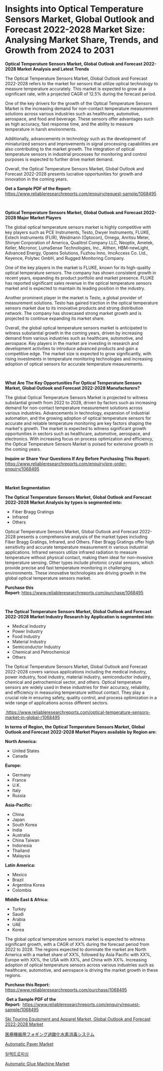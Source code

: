 <p><h1>Insights into Optical Temperature Sensors Market, Global Outlook and Forecast 2022-2028 Market Size: Analysing Market Share, Trends, and Growth from 2024 to 2031</h1></p><p><strong>Optical Temperature Sensors Market, Global Outlook and Forecast 2022-2028 Market Analysis and Latest Trends</strong></p>
<p><p>The Optical Temperature Sensors Market, Global Outlook and Forecast 2022-2028 refers to the market for sensors that utilize optical technology to measure temperature accurately. This market is expected to grow at a significant rate, with a projected CAGR of 12.5% during the forecast period. </p><p>One of the key drivers for the growth of the Optical Temperature Sensors Market is the increasing demand for non-contact temperature measurement solutions across various industries such as healthcare, automotive, aerospace, and food and beverage. These sensors offer advantages such as high accuracy, fast response time, and the ability to measure temperature in harsh environments.</p><p>Additionally, advancements in technology such as the development of miniaturized sensors and improvements in signal processing capabilities are also contributing to the market growth. The integration of optical temperature sensors in industrial processes for monitoring and control purposes is expected to further drive market demand.</p><p>Overall, the Optical Temperature Sensors Market, Global Outlook and Forecast 2022-2028 presents lucrative opportunities for growth and innovation in the coming years.</p></p>
<p><strong>Get a Sample PDF of the Report:&nbsp;</strong> <a href="https://www.reliableresearchreports.com/enquiry/request-sample/1068495">https://www.reliableresearchreports.com/enquiry/request-sample/1068495</a></p>
<p>&nbsp;</p>
<p><strong>Optical Temperature Sensors Market, Global Outlook and Forecast 2022-2028 Major Market Players</strong></p>
<p><p>The global optical temperature sensors market is highly competitive with key players such as PCE Instruments, Testo, Dwyer Instruments, FLUKE, Extech Instruments (FLIR), Weidmann (Optocon), Omega, Anritsu Meter, Shinyei Corporation of America, Qualitrol Company LLC, Neoptix, Ametek, Keller, Micronor, LumaSense Technologies, Inc., Althen, HBM-newLight, Advanced Energy, Opsens Solutions, Fuzhou Inno, ImcAccess Co. Ltd., Keyence, Polytec GmbH, and Rugged Monitoring Company.</p><p>One of the key players in the market is FLUKE, known for its high-quality optical temperature sensors. The company has shown consistent growth in recent years, expanding its product portfolio and market presence. FLUKE has reported significant sales revenue in the optical temperature sensors market and is expected to maintain its leading position in the industry.</p><p>Another prominent player in the market is Testo, a global provider of measurement solutions. Testo has gained traction in the optical temperature sensors market due to its innovative products and strong distribution network. The company has showcased strong market growth and is projected to continue expanding its market share.</p><p>Overall, the global optical temperature sensors market is anticipated to witness substantial growth in the coming years, driven by increasing demand from various industries such as healthcare, automotive, and aerospace. Key players in the market are investing in research and development activities to introduce advanced products and gain a competitive edge. The market size is expected to grow significantly, with rising investments in temperature monitoring technologies and increasing adoption of optical sensors for accurate temperature measurements.</p></p>
<p>&nbsp;</p>
<p><strong>What Are The Key Opportunities For Optical Temperature Sensors Market, Global Outlook and Forecast 2022-2028 Manufacturers?</strong></p>
<p><p>The global Optical Temperature Sensors Market is projected to witness substantial growth from 2022 to 2028, driven by factors such as increasing demand for non-contact temperature measurement solutions across various industries. Advancements in technology, expansion of industrial automation, and the growing adoption of optical temperature sensors for accurate and reliable temperature monitoring are key factors shaping the market's growth. The market is expected to witness significant growth opportunities in sectors such as healthcare, automotive, aerospace, and electronics. With increasing focus on process optimization and efficiency, the Optical Temperature Sensors Market is poised for extensive growth in the coming years.</p></p>
<p><strong>Inquire or Share Your Questions If Any Before Purchasing This Report:</strong> <a href="https://www.reliableresearchreports.com/enquiry/pre-order-enquiry/1068495">https://www.reliableresearchreports.com/enquiry/pre-order-enquiry/1068495</a></p>
<p>&nbsp;</p>
<p><strong>Market Segmentation</strong></p>
<p><strong>The Optical Temperature Sensors Market, Global Outlook and Forecast 2022-2028 Market Analysis by types is segmented into:</strong></p>
<p><ul><li>Fiber Bragg Gratings</li><li>Infrared</li><li>Others</li></ul></p>
<p><p>Optical Temperature Sensors Market, Global Outlook and Forecast 2022-2028 presents a comprehensive analysis of the market types including Fiber Bragg Gratings, Infrared, and Others. Fiber Bragg Gratings offer high sensitivity and accurate temperature measurement in various industrial applications. Infrared sensors utilize infrared radiation to measure temperature without physical contact, making them ideal for non-invasive temperature sensing. Other types include photonic crystal sensors, which provide precise and fast temperature monitoring in challenging environments. These innovative technologies are driving growth in the global optical temperature sensors market.</p></p>
<p><strong>Purchase this Report:&nbsp;</strong><a href="https://www.reliableresearchreports.com/purchase/1068495">https://www.reliableresearchreports.com/purchase/1068495</a></p>
<p>&nbsp;</p>
<p><strong>The Optical Temperature Sensors Market, Global Outlook and Forecast 2022-2028 Market Industry Research by Application is segmented into:</strong></p>
<p><ul><li>Medical Industry</li><li>Power Industry</li><li>Food Industry</li><li>Material Industry</li><li>Semiconductor Industry</li><li>Chemical and Petrochemical</li><li>Others</li></ul></p>
<p><p>The Optical Temperature Sensors Market, Global Outlook and Forecast 2022-2028 covers various applications including the medical industry, power industry, food industry, material industry, semiconductor industry, chemical and petrochemical sector, and others. Optical temperature sensors are widely used in these industries for their accuracy, reliability, and efficiency in measuring temperature without contact. They play a crucial role in ensuring safety, quality control, and process optimization in a wide range of applications across different sectors.</p></p>
<p><a href="https://www.reliableresearchreports.com/optical-temperature-sensors-market-in-global-r1068495">&nbsp;https://www.reliableresearchreports.com/optical-temperature-sensors-market-in-global-r1068495</a></p>
<p><strong>In terms of Region, the Optical Temperature Sensors Market, Global Outlook and Forecast 2022-2028 Market Players available by Region are:</strong></p>
<p>
    <p> <strong> North America: </strong>
        <ul>
            <li>United States</li>
            <li>Canada</li>
        </ul>
        </p> 
    <p> <strong> Europe: </strong>
        <ul>
            <li>Germany</li>
            <li>France</li>
            <li>U.K.</li>
            <li>Italy</li>
            <li>Russia</li>
        </ul>
        </p> 
    <p> <strong> Asia-Pacific: </strong>
        <ul>
            <li>China</li>
            <li>Japan</li>
            <li>South Korea</li>
            <li>India</li>
            <li>Australia</li>
            <li>China Taiwan</li>
            <li>Indonesia</li>
            <li>Thailand</li>
            <li>Malaysia</li>
        </ul>
        </p> 
    <p> <strong> Latin America: </strong>
        <ul>
            <li>Mexico</li>
            <li>Brazil</li>
            <li>Argentina Korea</li>
            <li>Colombia</li>
        </ul>
        </p> 
    <p> <strong> Middle East & Africa: </strong>
        <ul>
            <li>Turkey</li>
            <li>Saudi</li>
            <li>Arabia</li>
            <li>UAE</li>
            <li>Korea</li>
        </ul>
    </p>
    </p>
<p><p>The global optical temperature sensors market is expected to witness significant growth, with a CAGR of XX% during the forecast period from 2022 to 2028. The regions expected to dominate the market are North America with a market share of XX%, followed by Asia Pacific with XX%, Europe with XX%, the USA with XX%, and China with XX%. Increasing adoption of optical temperature sensors across various industries such as healthcare, automotive, and aerospace is driving the market growth in these regions.</p></p>
<p><strong>Purchase this Report: </strong><a href="https://www.reliableresearchreports.com/purchase/1068495">https://www.reliableresearchreports.com/purchase/1068495</a></p>
<p>&nbsp;<strong>Get a Sample PDF of the Report:&nbsp;&nbsp;</strong><a href="https://www.reliableresearchreports.com/enquiry/request-sample/1068495">https://www.reliableresearchreports.com/enquiry/request-sample/1068495</a></p>
<p><strong></strong></p>
<p><p><a href="https://github.com/Sinjinluong3e0awx2m195k76/Market-Research-Report-List-2/blob/main/ski-touring-equipment-and-apparel-market-global-outlook-and-forecast-2022-2028-market.md">Ski Touring Equipment and Apparel Market, Global Outlook and Forecast 2022-2028 Market</a></p><p><a href="https://github.com/andrade7361/Market-Research-Report-List-1/blob/main/808401685313.md">医療機器用フォギング過酸化水素消毒システム</a></p><p><a href="https://www.linkedin.com/pulse/automatic-pavernbspmarket-focuses-market-share-size-p9mvc">Automatic Paver Market</a></p><p><a href="https://github.com/EthaWolf/Market-Research-Report-List-1/blob/main/844820578987.md">일렉트로피싱</a></p><p><a href="https://www.linkedin.com/pulse/automatic-glue-machine-market-research-report-its-history-forecast-j0b8c">Automatic Glue Machine Market</a></p></p>